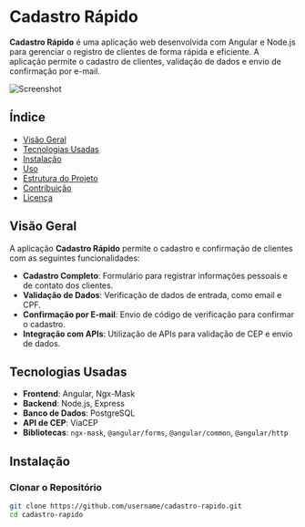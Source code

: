 # Cadastro Rápido

**Cadastro Rápido** é uma aplicação web desenvolvida com Angular e Node.js para gerenciar o registro de clientes de forma rápida e eficiente. A aplicação permite o cadastro de clientes, validação de dados e envio de confirmação por e-mail.

![Screenshot](https://via.placeholder.com/800x400?text=Screenshot+of+the+application) <!-- Adicione uma captura de tela da sua aplicação -->

## Índice

- [Visão Geral](#visão-geral)
- [Tecnologias Usadas](#tecnologias-usadas)
- [Instalação](#instalação)
- [Uso](#uso)
- [Estrutura do Projeto](#estrutura-do-projeto)
- [Contribuição](#contribuição)
- [Licença](#licença)

## Visão Geral

A aplicação **Cadastro Rápido** permite o cadastro e confirmação de clientes com as seguintes funcionalidades:

- **Cadastro Completo**: Formulário para registrar informações pessoais e de contato dos clientes.
- **Validação de Dados**: Verificação de dados de entrada, como email e CPF.
- **Confirmação por E-mail**: Envio de código de verificação para confirmar o cadastro.
- **Integração com APIs**: Utilização de APIs para validação de CEP e envio de dados.

## Tecnologias Usadas

- **Frontend**: Angular, Ngx-Mask
- **Backend**: Node.js, Express
- **Banco de Dados**: PostgreSQL
- **API de CEP**: ViaCEP
- **Bibliotecas**: `ngx-mask`, `@angular/forms`, `@angular/common`, `@angular/http`

## Instalação

### Clonar o Repositório

```bash
git clone https://github.com/username/cadastro-rapido.git
cd cadastro-rapido
